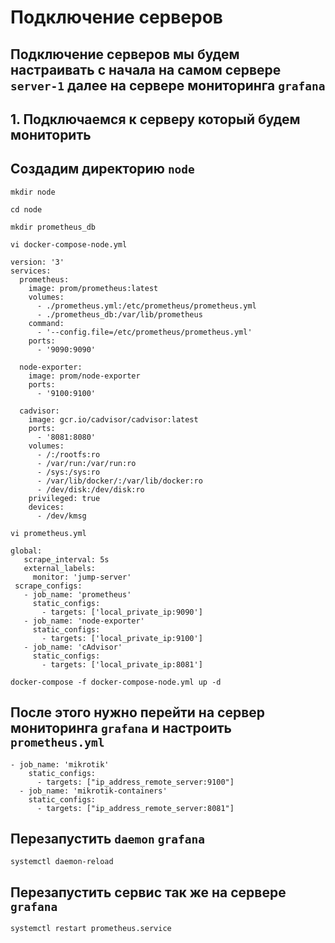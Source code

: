 # Подключение серверов 
## Подключение серверов мы будем настраивать с начала на самом сервере `server-1` далее на сервере мониторинга `grafana`
## 1. Подключаемся к серверу который будем мониторить 
## Создадим директорию `node`
~~~
mkdir node
~~~
~~~
cd node
~~~
~~~
mkdir prometheus_db
~~~
~~~
vi docker-compose-node.yml
~~~
~~~
version: '3'
services:
  prometheus:
    image: prom/prometheus:latest
    volumes:
      - ./prometheus.yml:/etc/prometheus/prometheus.yml
      - ./prometheus_db:/var/lib/prometheus
    command:
      - '--config.file=/etc/prometheus/prometheus.yml'
    ports:
      - '9090:9090'

  node-exporter:
    image: prom/node-exporter
    ports:
      - '9100:9100'

  cadvisor:
    image: gcr.io/cadvisor/cadvisor:latest
    ports:
      - '8081:8080'
    volumes:
      - /:/rootfs:ro
      - /var/run:/var/run:ro
      - /sys:/sys:ro
      - /var/lib/docker/:/var/lib/docker:ro
      - /dev/disk:/dev/disk:ro
    privileged: true
    devices:
      - /dev/kmsg
~~~
~~~
vi prometheus.yml
~~~
~~~
global:
   scrape_interval: 5s
   external_labels:
     monitor: 'jump-server'
 scrape_configs:
   - job_name: 'prometheus'
     static_configs:
       - targets: ['local_private_ip:9090']
   - job_name: 'node-exporter'
     static_configs:
       - targets: ['local_private_ip:9100']
   - job_name: 'cAdvisor'
     static_configs:
       - targets: ['local_private_ip:8081']
~~~
~~~
docker-compose -f docker-compose-node.yml up -d
~~~
## После этого нужно перейти на сервер мониторинга `grafana` и настроить `prometheus.yml`
~~~
- job_name: 'mikrotik'
    static_configs:
      - targets: ["ip_address_remote_server:9100"]
  - job_name: 'mikrotik-containers'
    static_configs:
      - targets: ["ip_address_remote_server:8081"]
~~~
## Перезапустить `daemon` `grafana`
~~~
systemctl daemon-reload 
~~~
## Перезапустить сервис так же на сервере `grafana`
~~~
systemctl restart prometheus.service 
~~~
